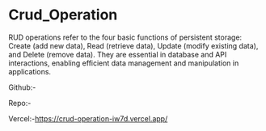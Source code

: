 # Crud_Operation
RUD operations refer to the four basic functions of persistent storage: Create (add new data), Read (retrieve data), Update (modify existing data), and Delete (remove data). They are essential in database and API interactions, enabling efficient data management and manipulation in applications.

Github:-

Repo:-

Vercel:-https://crud-operation-iw7d.vercel.app/

